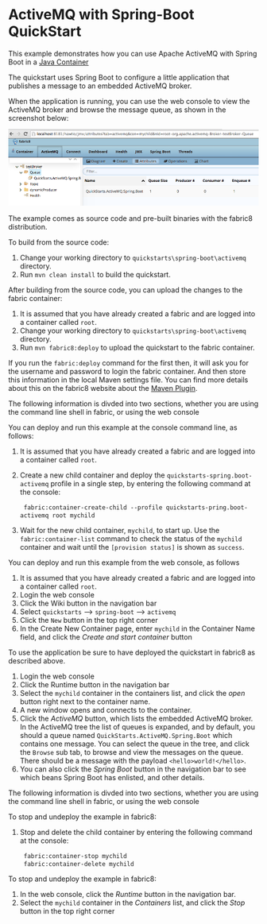 # ActiveMQ with Spring-Boot QuickStart

This example demonstrates how you can use Apache ActiveMQ with Spring Boot in a [Java Container](http://fabric8.io/gitbook/javaContainer.html)

The quickstart uses Spring Boot to configure a little application that publishes a message to an embedded ActiveMQ broker.

When the application is running, you can use the web console to view the ActiveMQ broker and browse the message queue, as shown in the screenshot below:

![Spring Boot ActiveMQ](https://raw.githubusercontent.com/fabric8io/fabric8/master/docs/images/spring-boot-activemq.png)



The example comes as source code and pre-built binaries with the fabric8 distribution. 

To build from the source code:

1. Change your working directory to `quickstarts\spring-boot\activemq` directory.
1. Run `mvn clean install` to build the quickstart.

After building from the source code, you can upload the changes to the fabric container:

1. It is assumed that you have already created a fabric and are logged into a container called `root`.
1. Change your working directory to `quickstarts\spring-boot\activemq` directory.
1. Run `mvn fabric8:deploy` to upload the quickstart to the fabric container.

If you run the `fabric:deploy` command for the first then, it will ask you for the username and password to login the fabric container.
And then store this information in the local Maven settings file. You can find more details about this on the fabric8 website about the [Maven Plugin](http://fabric8.io/gitbook/mavenPlugin.html).



The following information is divded into two sections, whether you are using the command line shell in fabric, or using the web console


You can deploy and run this example at the console command line, as follows:

1. It is assumed that you have already created a fabric and are logged into a container called `root`.
1. Create a new child container and deploy the `quickstarts-spring.boot-activemq` profile in a single step, by entering the
 following command at the console:

        fabric:container-create-child --profile quickstarts-pring.boot-activemq root mychild

1. Wait for the new child container, `mychild`, to start up. Use the `fabric:container-list` command to check the status of the `mychild` container and wait until the `[provision status]` is shown as `success`.


You can deploy and run this example from the web console, as follows

1. It is assumed that you have already created a fabric and are logged into a container called `root`.
1. Login the web console
1. Click the Wiki button in the navigation bar
1. Select `quickstarts` --> `spring-boot` --> `activemq`
1. Click the `New` button in the top right corner
1. In the Create New Container page, enter `mychild` in the Container Name field, and click the *Create and start container* button



To use the application be sure to have deployed the quickstart in fabric8 as described above. 

1. Login the web console
1. Click the Runtime button in the navigation bar
1. Select the `mychild` container in the containers list, and click the *open* button right next to the container name.
1. A new window opens and connects to the container.
1. Click the *ActiveMQ* button, which lists the embedded ActiveMQ broker. In the ActiveMQ tree the list of queues is expanded, and by default, you should a queue named `QuickStarts.ActiveMQ.Spring.Boot` which contains one message. You can select the queue in the tree, and click the `Browse` sub tab, to browse and view the messages on the queue. There should be a message with the payload `<hello>world!</hello>`.
1. You can also click the *Spring Boot* button in the navigation bar to see which beans Spring Boot has enlisted, and other details.



The following information is divded into two sections, whether you are using the command line shell in fabric, or using the web console


To stop and undeploy the example in fabric8:

1. Stop and delete the child container by entering the following command at the console:

        fabric:container-stop mychild
        fabric:container-delete mychild


To stop and undeploy the example in fabric8:

1. In the web console, click the *Runtime* button in the navigation bar.
1. Select the `mychild` container in the *Containers* list, and click the *Stop* button in the top right corner

